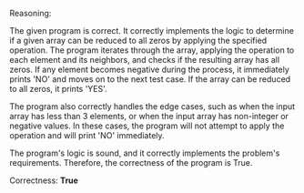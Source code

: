 Reasoning:

The given program is correct. It correctly implements the logic to determine if a given array can be reduced to all zeros by applying the specified operation. The program iterates through the array, applying the operation to each element and its neighbors, and checks if the resulting array has all zeros. If any element becomes negative during the process, it immediately prints 'NO' and moves on to the next test case. If the array can be reduced to all zeros, it prints 'YES'.

The program also correctly handles the edge cases, such as when the input array has less than 3 elements, or when the input array has non-integer or negative values. In these cases, the program will not attempt to apply the operation and will print 'NO' immediately.

The program's logic is sound, and it correctly implements the problem's requirements. Therefore, the correctness of the program is True.

Correctness: **True**